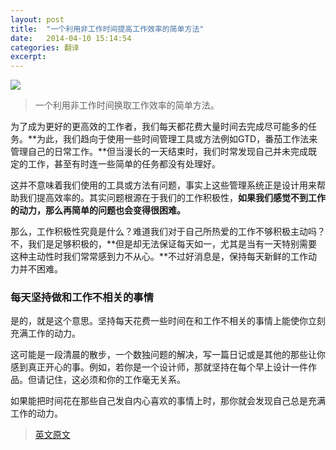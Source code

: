 ```yaml
---
layout: post
title:  "一个利用非工作时间提高工作效率的简单方法"
date:   2014-04-10 15:14:54
categories: 翻译
excerpt: 
---
```


![](http://comm-pic.qiniudn.com/Waste%20Time.%20Gain%20Productivity.1-Z7qiBCMIjGstDbGQWEaW0A.jpeg)
>一个利用非工作时间换取工作效率的简单方法。

为了成为更好的更高效的工作者，我们每天都花费大量时间去完成尽可能多的任务。**为此，我们趋向于使用一些时间管理工具或方法例如GTD，番茄工作法来管理自己的日常工作。**但当漫长的一天结束时，我们时常发现自己并未完成既定的工作，甚至有时连一些简单的任务都没有处理好。

这并不意味着我们使用的工具或方法有问题，事实上这些管理系统正是设计用来帮助我们提高效率的。其实问题根源在于我们的工作积极性，**如果我们感觉不到工作的动力，那么再简单的问题也会变得很困难。**

那么，工作积极性究竟是什么？难道我们对于自己所热爱的工作不够积极主动吗？不，我们是足够积极的，**但是却无法保证每天如一，尤其是当有一天特别需要这种主动性时我们常常感到力不从心。**不过好消息是，保持每天新鲜的工作动力并不困难。

### 每天坚持做和工作不相关的事情
是的，就是这个意思。坚持每天花费一些时间在和工作不相关的事情上能使你立刻充满工作的动力。

这可能是一段清晨的散步，一个数独问题的解决，写一篇日记或是其他的那些让你感到真正开心的事。例如，若你是一个设计师，那就坚持在每个早上设计一件作品。但请记住，这必须和你的工作毫无关系。

如果能把时间花在那些自己发自内心喜欢的事情上时，那你就会发现自己总是充满工作的动力。

>[英文原文](https://medium.com/taskk-task-management-with-a-brain/8c90c92dfcad)
